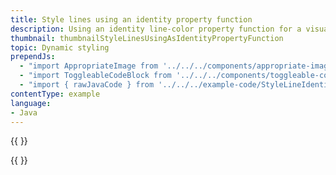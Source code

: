 ```yaml
---
title: Style lines using an identity property function
description: Using an identity line-color property function for a visualization.
thumbnail: thumbnailStyleLinesUsingAsIdentityPropertyFunction
topic: Dynamic styling
prependJs:
  - "import AppropriateImage from '../../../components/appropriate-image'"
  - "import ToggleableCodeBlock from '../../../components/toggleable-code-block'"
  - "import { rawJavaCode } from '../../../example-code/StyleLineIdentityPropertyActivity.js'"
contentType: example
language:
- Java
---
```


{{
  <AppropriateImage imageId="exampleStyleLinesUsingAsIdentityPropertyFunction" />
}}

<!-- Any notes about this example would go here.  -->

{{
  <ToggleableCodeBlock
    java={rawJavaCode}
  />
}}
